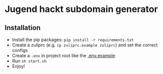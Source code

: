 # Jugend hackt subdomain generator

## Installation
* Install the pip packages: `pip install -r requirements.txt`
* Create a zuliprc (e.g. `cp zuliprc.example zuliprc`) and set the correct configs
* Create a `.env` in project root like the [.env.example](https://github.com/Jugendhackt/zulip-domainbot/blob/master/.env.example) 
* Run `sh start.sh`
* Enjoy!
